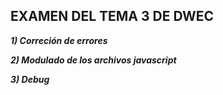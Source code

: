 ## EXAMEN DEL TEMA 3 DE DWEC

***1) Correción de errores***

***2) Modulado de los archivos javascript***

***3) Debug***